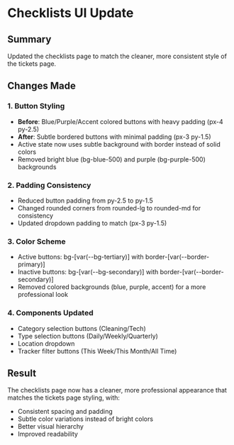 # Checklists UI Update

## Summary
Updated the checklists page to match the cleaner, more consistent style of the tickets page.

## Changes Made

### 1. Button Styling
- **Before**: Blue/Purple/Accent colored buttons with heavy padding (px-4 py-2.5)
- **After**: Subtle bordered buttons with minimal padding (px-3 py-1.5)
- Active state now uses subtle background with border instead of solid colors
- Removed bright blue (bg-blue-500) and purple (bg-purple-500) backgrounds

### 2. Padding Consistency
- Reduced button padding from py-2.5 to py-1.5
- Changed rounded corners from rounded-lg to rounded-md for consistency
- Updated dropdown padding to match (px-3 py-1.5)

### 3. Color Scheme
- Active buttons: bg-[var(--bg-tertiary)] with border-[var(--border-primary)]
- Inactive buttons: bg-[var(--bg-secondary)] with border-[var(--border-secondary)]
- Removed colored backgrounds (blue, purple, accent) for a more professional look

### 4. Components Updated
- Category selection buttons (Cleaning/Tech)
- Type selection buttons (Daily/Weekly/Quarterly)
- Location dropdown
- Tracker filter buttons (This Week/This Month/All Time)

## Result
The checklists page now has a cleaner, more professional appearance that matches the tickets page styling, with:
- Consistent spacing and padding
- Subtle color variations instead of bright colors
- Better visual hierarchy
- Improved readability